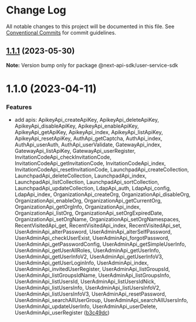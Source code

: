 # Change Log

All notable changes to this project will be documented in this file.
See [Conventional Commits](https://conventionalcommits.org) for commit guidelines.

## [1.1.1](https://github.com/easyops-cn/next-api-sdk/compare/@next-api-sdk/user-service-sdk@1.1.0...@next-api-sdk/user-service-sdk@1.1.1) (2023-05-30)

**Note:** Version bump only for package @next-api-sdk/user-service-sdk

# 1.1.0 (2023-04-11)

### Features

- add apis: ApikeyApi_createApiKey, ApikeyApi_deleteApiKey, ApikeyApi_disableApiKey, ApikeyApi_enableApiKey, ApikeyApi_getApiKey, ApikeyApi_index, ApikeyApi_listApiKey, ApikeyApi_resetApiKey, AuthApi_getCaptcha, AuthApi_index, AuthApi_userAuth, AuthApi_userValidate, GatewayApi_index, GatewayApi_listApiKey, GatewayApi_userRegister, InvitationCodeApi_checkInvitationCode, InvitationCodeApi_getInvitationCode, InvitationCodeApi_index, InvitationCodeApi_resetInvitationCode, LaunchpadApi_createCollection, LaunchpadApi_deleteCollection, LaunchpadApi_index, LaunchpadApi_listCollection, LaunchpadApi_sortCollection, LaunchpadApi_updateCollection, LdapApi_auth, LdapApi_config, LdapApi_index, OrganizationApi_createOrg, OrganizationApi_disableOrg, OrganizationApi_enableOrg, OrganizationApi_getCurrentOrg, OrganizationApi_getOrgInfo, OrganizationApi_index, OrganizationApi_listOrg, OrganizationApi_setOrgExpiredDate, OrganizationApi_setOrgName, OrganizationApi_setOrgNamespaces, RecentVisitedApi_get, RecentVisitedApi_index, RecentVisitedApi_set, UserAdminApi_alterPassword, UserAdminApi_alterSelfPassword, UserAdminApi_checkUserExist, UserAdminApi_forgotPassword, UserAdminApi_getPasswordConfig, UserAdminApi_getSimpleUserInfo, UserAdminApi_getUserAllRoles, UserAdminApi_getUserInfo, UserAdminApi_getUserInfoV2, UserAdminApi_getUserInfoV3, UserAdminApi_getUserLoginInfo, UserAdminApi_index, UserAdminApi_invitedUserRegister, UserAdminApi_listGroupsId, UserAdminApi_listGroupsIdName, UserAdminApi_listGroupsInfo, UserAdminApi_listUsersId, UserAdminApi_listUsersIdNick, UserAdminApi_listUsersInfo, UserAdminApi_listUsersInfoV2, UserAdminApi_listUsersInfoV3, UserAdminApi_resetPassword, UserAdminApi_searchAllUserGroup, UserAdminApi_searchAllUsersInfo, UserAdminApi_updateUserInfo, UserAdminApi_userDelete, UserAdminApi_userRegister ([b3c49dc](https://github.com/easyops-cn/next-api-sdk/commit/b3c49dcbe55c99322ffa734b982f8d2042c3a60c))
